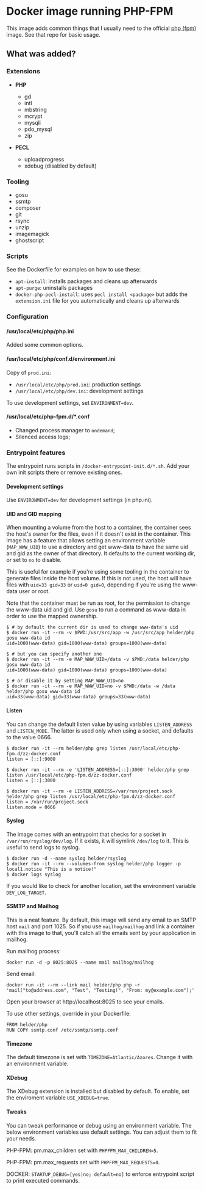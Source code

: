 # Docker image running PHP-FPM

This image adds common things that I usually need to the official [php (fpm)](https://registry.hub.docker.com/_/php/) image. See that repo for basic usage.


## What was added?

### Extensions

* **PHP**
    * gd
    * intl
    * mbstring
    * mcrypt
    * mysqli
    * pdo_mysql
    * zip

* **PECL**
    * uploadprogress
    * xdebug (disabled by default)

### Tooling

* gosu
* ssmtp
* composer
* git
* rsync
* unzip
* imagemagick
* ghostscript

### Scripts

See the Dockerfile for examples on how to use these:

* `apt-install`: installs packages and cleans up afterwards
* `apt-purge`: uninstalls packages
* `docker-php-pecl-install`: uses `pecl install <package>` but adds the `extension.ini` file for you automatically and cleans up afterwards

### Configuration

#### /usr/local/etc/php/php.ini

Added some common options.

#### /usr/local/etc/php/conf.d/environment.ini

Copy of `prod.ini`:

* `/usr/local/etc/php/prod.ini`: production settings
* `/usr/local/etc/php/dev.ini`: development settings

To use development settings, set `ENVIRONMENT=dev`.

#### /usr/local/etc/php-fpm.d/*.conf

* Changed process manager to `ondemand`;
* Silenced access logs;


### Entrypoint features

The entrypoint runs scripts in `/docker-entrypoint-init.d/*.sh`. Add your own init scripts there or remove existing ones.

#### Development settings

Use `ENVIRONMENT=dev` for development settings (in php.ini).

#### UID and GID mapping

When mounting a volume from the host to a container, the container sees the host's owner for the files, even if it doesn't exist in the container. This image has a feature that allows setting an environment variable (`MAP_WWW_UID`) to use a directory and get www-data to have the same uid and gid as the owner of that directory. It defaults to the current working dir, or set to `no` to disable.

This is useful for example if you're using some tooling in the container to generate files inside the host volume. If this is not used, the host will have files with `uid=33 gid=33` or `uid=0 gid=0`, depending if you're using the www-data user or root.

Note that the container must be run as root, for the permission to change the www-data uid and gid.
Use `gosu` to run a command as www-data in order to use the mapped ownership.

    $ # by default the current dir is used to change www-data's uid
    $ docker run -it --rm -v $PWD:/usr/src/app -w /usr/src/app helder/php gosu www-data id
    uid=1000(www-data) gid=1000(www-data) groups=1000(www-data)

    $ # but you can specify another one
    $ docker run -it --rm -e MAP_WWW_UID=/data -v $PWD:/data helder/php gosu www-data id
    uid=1000(www-data) gid=1000(www-data) groups=1000(www-data)

    $ # or disable it by setting MAP_WWW_UID=no
    $ docker run -it --rm -e MAP_WWW_UID=no -v $PWD:/data -w /data helder/php gosu www-data id
    uid=33(www-data) gid=33(www-data) groups=33(www-data)


#### Listen

You can change the default listen value by using variables `LISTEN_ADDRESS` and `LISTEN_MODE`. The latter is used only when using a socket, and defaults to the value 0666.

    $ docker run -it --rm helder/php grep listen /usr/local/etc/php-fpm.d/zz-docker.conf
    listen = [::]:9000

    $ docker run -it --rm -e 'LISTEN_ADDRESS=[::]:3000' helder/php grep listen /usr/local/etc/php-fpm.d/zz-docker.conf
    listen = [::]:3000

    $ docker run -it --rm -e LISTEN_ADDRESS=/var/run/project.sock helder/php grep listen /usr/local/etc/php-fpm.d/zz-docker.conf
    listen = /var/run/project.sock
    listen.mode = 0666

#### Syslog

The image comes with an entrypoint that checks for a socket in `/var/run/rsyslog/dev/log`. If it exists, it will symlink `/dev/log` to it. This is useful to send logs to syslog.

    $ docker run -d --name syslog helder/rsyslog
    $ docker run -it --rm --volumes-from syslog helder/php logger -p local1.notice "This is a notice!"
    $ docker logs syslog

If you would like to check for another location, set the environment variable `DEV_LOG_TARGET`.

#### SSMTP and Mailhog

This is a neat feature. By default, this image will send any email to an SMTP host `mail` and
port 1025. So if you use `mailhog/mailhog` and link a container with this image to that, you'll
catch all the emails sent by your application in mailhog.

Run mailhog process:

    docker run -d -p 8025:8025 --name mail mailhog/mailhog

Send email:

    docker run -it --rm --link mail helder/php php -r 'mail("to@address.com", "Test", "Testing!", "From: my@example.com");'

Open your browser at http://localhost:8025 to see your emails.

To use other settings, override in your Dockerfile:

    FROM helder/php
    RUN COPY ssmtp.conf /etc/ssmtp/ssmtp.conf

#### Timezone

The default timezone is set with `TIMEZONE=Atlantic/Azores`. Change it with an environment variable.

#### XDebug

The XDebug extension is installed but disabled by default. To enable, set the enviroment variable `USE_XDEBUG=true`.

#### Tweaks

You can tweak performance or debug using an environment variable. The below environment variables use default settings. You can adjust them to fit your needs.

PHP-FPM: pm.max_children set with `PHPFPM_MAX_CHILDREN=5`.

PHP-FPM: pm.max_requests set with `PHPFPM_MAX_REQUESTS=0`.

DOCKER: `STARTUP_DEBUG=[yes|no; default=no]` to enforce entrypoint script to print executed commands.
